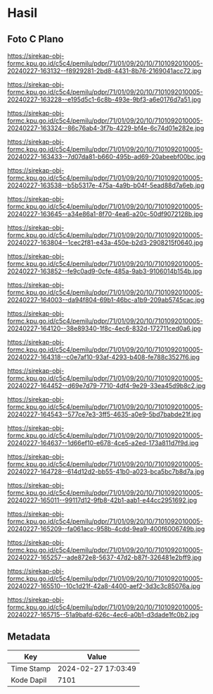# Hasil

## Foto C Plano

https://sirekap-obj-formc.kpu.go.id/c5c4/pemilu/pdpr/71/01/09/20/10/7101092010005-20240227-163132--f8929281-2bd8-4431-8b76-2169041acc72.jpg

https://sirekap-obj-formc.kpu.go.id/c5c4/pemilu/pdpr/71/01/09/20/10/7101092010005-20240227-163228--e195d5c1-6c8b-493e-9bf3-a6e0176d7a51.jpg

https://sirekap-obj-formc.kpu.go.id/c5c4/pemilu/pdpr/71/01/09/20/10/7101092010005-20240227-163324--86c76ab4-3f7b-4229-bf4e-6c74d01e282e.jpg

https://sirekap-obj-formc.kpu.go.id/c5c4/pemilu/pdpr/71/01/09/20/10/7101092010005-20240227-163433--7d07da81-b660-495b-ad69-20abeebf00bc.jpg

https://sirekap-obj-formc.kpu.go.id/c5c4/pemilu/pdpr/71/01/09/20/10/7101092010005-20240227-163538--b5b5317e-475a-4a9b-b04f-5ead88d7a6eb.jpg

https://sirekap-obj-formc.kpu.go.id/c5c4/pemilu/pdpr/71/01/09/20/10/7101092010005-20240227-163645--a34e86a1-8f70-4ea6-a20c-50df9072128b.jpg

https://sirekap-obj-formc.kpu.go.id/c5c4/pemilu/pdpr/71/01/09/20/10/7101092010005-20240227-163804--1cec2f81-e43a-450e-b2d3-2908215f0640.jpg

https://sirekap-obj-formc.kpu.go.id/c5c4/pemilu/pdpr/71/01/09/20/10/7101092010005-20240227-163852--fe9c0ad9-0cfe-485a-9ab3-9106014b154b.jpg

https://sirekap-obj-formc.kpu.go.id/c5c4/pemilu/pdpr/71/01/09/20/10/7101092010005-20240227-164003--da94f804-69b1-46bc-a1b9-209ab5745cac.jpg

https://sirekap-obj-formc.kpu.go.id/c5c4/pemilu/pdpr/71/01/09/20/10/7101092010005-20240227-164120--38e89340-1f8c-4ec6-832d-172711ced0a6.jpg

https://sirekap-obj-formc.kpu.go.id/c5c4/pemilu/pdpr/71/01/09/20/10/7101092010005-20240227-164318--c0e7af10-93af-4293-b408-fe788c3527f6.jpg

https://sirekap-obj-formc.kpu.go.id/c5c4/pemilu/pdpr/71/01/09/20/10/7101092010005-20240227-164452--d69e7d79-7710-4df4-9e29-33ea45d9b8c2.jpg

https://sirekap-obj-formc.kpu.go.id/c5c4/pemilu/pdpr/71/01/09/20/10/7101092010005-20240227-164543--577ce7e3-3ff5-4635-a0e9-5bd7babde21f.jpg

https://sirekap-obj-formc.kpu.go.id/c5c4/pemilu/pdpr/71/01/09/20/10/7101092010005-20240227-164637--1d66ef10-e678-4ce5-a2ed-173a811d7f9d.jpg

https://sirekap-obj-formc.kpu.go.id/c5c4/pemilu/pdpr/71/01/09/20/10/7101092010005-20240227-164728--614d12d2-bb55-41b0-a023-bca5bc7b8d7a.jpg

https://sirekap-obj-formc.kpu.go.id/c5c4/pemilu/pdpr/71/01/09/20/10/7101092010005-20240227-165011--99117d12-9fb8-42b1-aab1-e44cc2951692.jpg

https://sirekap-obj-formc.kpu.go.id/c5c4/pemilu/pdpr/71/01/09/20/10/7101092010005-20240227-165209--fa061acc-958b-4cdd-9ea9-400f6006749b.jpg

https://sirekap-obj-formc.kpu.go.id/c5c4/pemilu/pdpr/71/01/09/20/10/7101092010005-20240227-165257--ade872e8-5637-47d2-b87f-326481e2bff9.jpg

https://sirekap-obj-formc.kpu.go.id/c5c4/pemilu/pdpr/71/01/09/20/10/7101092010005-20240227-165510--10c1d21f-42a8-4400-aef2-3d3c3c85076a.jpg

https://sirekap-obj-formc.kpu.go.id/c5c4/pemilu/pdpr/71/01/09/20/10/7101092010005-20240227-165715--51a9bafd-626c-4ec6-a0b1-d3dade1fc0b2.jpg


## Metadata

| Key        | Value               |
| ---------- | ------------------- |
| Time Stamp | 2024-02-27 17:03:49 |
| Kode Dapil | 7101                |



